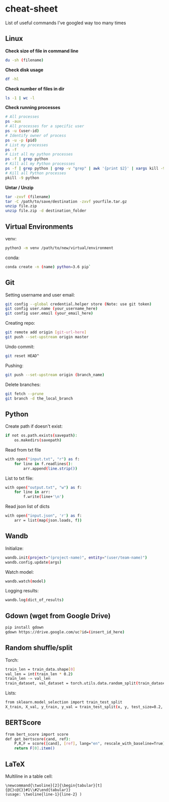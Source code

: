 # cheat-sheet
List of useful commands I've googled way too many times


## Linux
**Check size of file in command line**
```bash
du -sh (filename)
```
**Check disk usage**
```bash
df -hl
```
**Check number of files in dir**
```bash
ls -1 | wc -l
```
**Check running processes**
```bash
# All processes
ps -aux         
# All processes for a specific user
ps -u (user-id)
# Identify owner of process
ps -u -p (pid)
# List my processes
ps -f
# List all my python processes
ps -f | grep python
# Kill all my Python processses
ps -f | grep python | grep -v "grep" | awk '{print $2}' | xargs kill -9
# Kill all Python processes
pkill -9 python
```

**Untar / Unzip**
```bash
tar -zxvf (filename)
tar -C /path/to/save/destination -zxvf yourfile.tar.gz
unzip file.zip
unzip file.zip -d destination_folder
```

## Virtual Environments
venv:
```bash
python3 -m venv /path/to/new/virtual/environment
```
conda:
```bash
conda create -n (name) python=3.6 pip`
```

## Git
Setting username and user email:
```bash
git config --global credential.helper store (Note: use git token)
git config user.name (your_username_here)
git config user.email (your_email_here)
```

Creating repo:
```bash
git remote add origin [git-url-here]
git push --set-upstream origin master
```

Undo commit: 
```bash
git reset HEAD^
```

Pushing:
```bash
git push --set-upstream origin (branch_name)
```

Delete branches:
```bash
git fetch --prune
git branch -d the_local_branch
```



## Python
Create path if doesn't exist: 
``` bash
if not os.path.exists(savepath):
    os.makedirs(savepath)
```

Read from txt file
```bash
with open("input.txt", "r") as f:
    for line in f.readlines():
        arr.append(line.strip())
```

List to txt file:
```bash
with open("output.txt", "w") as f:
    for line in arr:
        f.write(line+'\n')
```

Read json list of dicts 
```bash
with open("input.json", 'r') as f:
    arr = list(map(json.loads, f))
```

## Wandb
Initialize:
``` bash
wandb.init(project="(project-name)", entity="(user/team-name)")
wandb.config.update(args)
```

Watch model:
``` bash
wandb.watch(model)
```

Logging results:
``` bash
wandb.log(dict_of_results)
```

## Gdown (wget from Google Drive)
```bash
pip install gdown
gdown https://drive.google.com/uc?id=(insert_id_here)
```

## Random shuffle/split 
Torch:
```bash
train_len = train_data.shape[0]
val_len = int(train_len * 0.2)
train_len -= val_len
train_dataset, val_dataset = torch.utils.data.random_split(train_dataset, [train_len, val_len])
```

Lists:
```bash
from sklearn.model_selection import train_test_split
X_train, X_val, y_train, y_val = train_test_split(x, y, test_size=0.2, random_state=42)
```

## BERTScore
```bash
from bert_score import score
def get_bertscore(cand, ref):
    P,R,F = score([cand], [ref], lang="en", rescale_with_baseline=True)
    return F[0].item()
```

## LaTeX
Multiline in a table cell:
```
\newcommand{\twoline}[2]{\begin{tabular}[t]{@{}c@{}}#1\\#2\end{tabular}}
(usage: \twoline{line-1}{line-2} )
```

